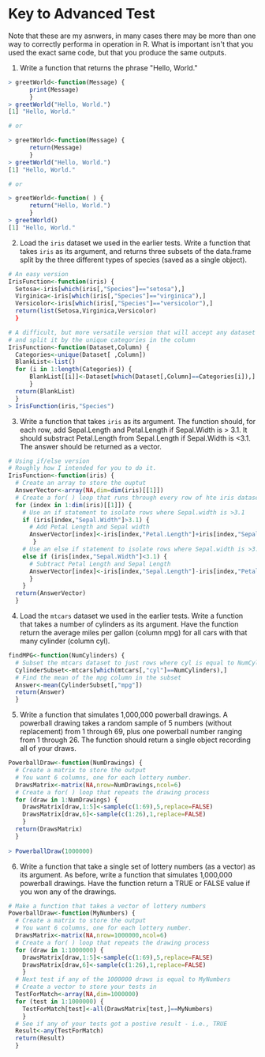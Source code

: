 # Key to Advanced Test

Note that these are my asnwers, in many cases there may be more than one way to correctly performa in operation in R. What is important isn't that you used the exact same code, but that you produce the same outputs.


1) Write a function that returns the phrase "Hello, World."

````r
> greetWorld<-function(Message) {
      print(Message)
      }
> greetWorld("Hello, World.")
[1] "Hello, World."

# or

> greetWorld<-function(Message) {
      return(Message)
      }
> greetWorld("Hello, World.")
[1] "Hello, World."

# or 

> greetWorld<-function( ) {
      return("Hello, World.")
      }
> greetWorld()
[1] "Hello, World."
````

2) Load the ````iris```` dataset we used in the earlier tests. Write a function that takes ````iris```` as its argument, and returns three subsets of the data.frame split by the three different types of species (saved as a single object).

````r
# An easy version
IrisFunction<-function(iris) {
  Setosa<-iris[which(iris[,"Species"]=="setosa"),]
  Virginica<-iris[which(iris[,"Species"]=="virginica"),]
  Versicolor<-iris[which(iris[,"Species"]=="versicolor"),]
  return(list(Setosa,Virginica,Versicolor)
  }

# A difficult, but more versatile version that will accept any dataset (not just iris) 
# and split it by the unique categories in the column
IrisFunction<-function(Dataset,Column) {
  Categories<-unique(Dataset[ ,Column])
  BlankList<-list()
  for (i in 1:length(Categories)) {
      BlankList[[i]]<-Dataset[which(Dataset[,Column]==Categories[i]),]
      }
  return(BlankList)
  }
> IrisFunction(iris,"Species")
````

3) Write a function that takes ````iris```` as its argument. The function should, for each row, add Sepal.Length and Petal.Length if Sepal.Width is > 3.1. It should substract Petal.Length from Sepal.Length if Sepal.Width is <3.1. The answer should be returned as a vector.

````r
# Using if/else version
# Roughly how I intended for you to do it.
IrisFunction<-function(iris) {
  # Create an array to store the ouptut
  AnswerVector<-array(NA,dim=dim(iris)[[1]])
  # Create a for( ) loop that runs through every row of hte iris dataset
  for (index in 1:dim(iris)[[1]]) {
    # Use an if statement to isolate rows where Sepal.width is >3.1
    if (iris[index,"Sepal.Width"]>3.1) {
      # Add Petal Length and Sepal width
      AnswerVector[index]<-iris[index,"Petal.Length"]+iris[index,"Sepal.Length"]
       }
    # Use an else if statement to isolate rows where Sepal.width is >3.1
    else if (iris[index,"Sepal.Width"]<3.1) {
      # Subtract Petal Length and Sepal Length
      AnswerVector[index]<-iris[index,"Sepal.Length"]-iris[index,"Petal.Length"]
      }
    }
  return(AnswerVector)
  }
````

4) Load the ````mtcars```` dataset we used in the earlier tests. Write a function that takes a number of cylinders as its argument. Have the function return the average miles per gallon (column mpg) for all cars with that many cylinder (column cyl).

````r
findMPG<-function(NumCylinders) {
  # Subset the mtcars dataset to just rows where cyl is equal to NumCylinders
  CylinderSubset<-mtcars[which(mtcars[,"cyl"]==NumCylinders),]
  # Find the mean of the mpg column in the subset
  Answer<-mean(CylinderSubset[,"mpg"])
  return(Answer)
  }
````

5) Write a function that simulates 1,000,000 powerball drawings. A powerball drawing takes a random sample of 5 numbers (without replacement) from 1 through 69, plus one powerball number ranging from 1 through 26. The function should return a single object recording all of your draws.

````r
PowerballDraw<-function(NumDrawings) {
  # Create a matrix to store the output
  # You want 6 columns, one for each lottery number.
  DrawsMatrix<-matrix(NA,nrow=NumDrawings,ncol=6)
  # Create a for( ) loop that repeats the drawing process
  for (draw in 1:NumDrawings) {
    DrawsMatrix[draw,1:5]<-sample(c(1:69),5,replace=FALSE)
    DrawsMatrix[draw,6]<-sample(c(1:26),1,replace=FALSE)
    }
  return(DrawsMatrix)
  }
  
> PowerballDraw(1000000)
````

6) Write a function that take a single set of lottery numbers (as a vector) as its argument. As before, write a function that simulates 1,000,000 powerball drawings. Have the function return a TRUE or FALSE value if you won any of the drawings.

````r
# Make a function that takes a vector of lottery numbers
PowerballDraw<-function(MyNumbers) {
  # Create a matrix to store the output
  # You want 6 columns, one for each lottery number.
  DrawsMatrix<-matrix(NA,nrow=1000000,ncol=6)
  # Create a for( ) loop that repeats the drawing process
  for (draw in 1:1000000) {
    DrawsMatrix[draw,1:5]<-sample(c(1:69),5,replace=FALSE)
    DrawsMatrix[draw,6]<-sample(c(1:26),1,replace=FALSE)
    }
  # Next test if any of the 1000000 draws is equal to MyNumbers
  # Create a vector to store your tests in
  TestForMatch<-array(NA,dim=1000000)
  for (test in 1:1000000) {
    TestForMatch[test]<-all(DrawsMatrix[test,]==MyNumbers)
    }
  # See if any of your tests got a postive result - i.e., TRUE
  Result<-any(TestForMatch)
  return(Result)
  }
````
